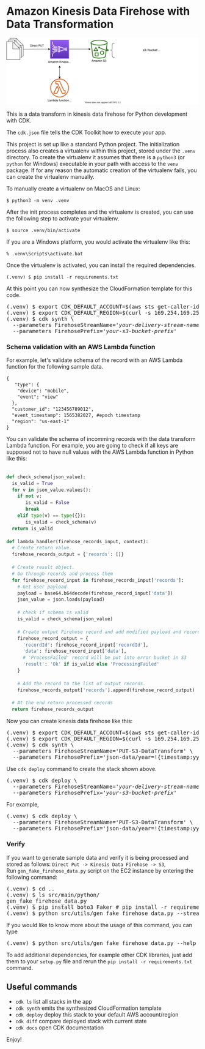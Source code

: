 # Amazon Kinesis Data Firehose with Data Transformation

![firehose_data_transform](./firehose_data_transform.svg)

This is a data transform in kinesis data firehose for Python development with CDK.

The `cdk.json` file tells the CDK Toolkit how to execute your app.

This project is set up like a standard Python project.  The initialization
process also creates a virtualenv within this project, stored under the `.venv`
directory.  To create the virtualenv it assumes that there is a `python3`
(or `python` for Windows) executable in your path with access to the `venv`
package. If for any reason the automatic creation of the virtualenv fails,
you can create the virtualenv manually.

To manually create a virtualenv on MacOS and Linux:

```
$ python3 -m venv .venv
```

After the init process completes and the virtualenv is created, you can use the following
step to activate your virtualenv.

```
$ source .venv/bin/activate
```

If you are a Windows platform, you would activate the virtualenv like this:

```
% .venv\Scripts\activate.bat
```

Once the virtualenv is activated, you can install the required dependencies.

```
(.venv) $ pip install -r requirements.txt
```

At this point you can now synthesize the CloudFormation template for this code.

<pre>
(.venv) $ export CDK_DEFAULT_ACCOUNT=$(aws sts get-caller-identity --query Account --output text)
(.venv) $ export CDK_DEFAULT_REGION=$(curl -s 169.254.169.254/latest/dynamic/instance-identity/document | jq -r .region)
(.venv) $ cdk synth \
  --parameters FirehoseStreamName=<i>'your-delivery-stream-name'</i> \
  --parameters FirehosePrefix=<i>'your-s3-bucket-prefix'</i>
</pre>

### Schema validation with an AWS Lambda function

For example, let's validate schema of the record with an AWS Lambda function for the following sample data.

```
{  
   "type": {  
    "device": "mobile",  
    "event": "view" 
  },  
  "customer_id": "123456789012",  
  "event_timestamp": 1565382027, #epoch timestamp  
  "region": "us-east-1"  
}
```

You can validate the schema of incomming records with the data transform Lambda function.
For example, you are going to check if all keys are supposed not to have null values with the AWS Lambda function in Python like this:

```python

def check_schema(json_value):
  is_valid = True
  for v in json_value.values():
    if not v:
       is_valid = False
       break
    elif type(v) == type({}):
       is_valid = check_schema(v)
  return is_valid

def lambda_handler(firehose_records_input, context):
  # Create return value.
  firehose_records_output = {'records': []}

  # Create result object.
  # Go through records and process them
  for firehose_record_input in firehose_records_input['records']:
    # Get user payload
    payload = base64.b64decode(firehose_record_input['data'])
    json_value = json.loads(payload)

    # check if schema is valid
    is_valid = check_schema(json_value)

    # Create output Firehose record and add modified payload and record ID to it.
    firehose_record_output = {
      'recordId': firehose_record_input['recordId'],
      'data': firehose_record_input['data'],
      # 'ProcessFailed' record will be put into error bucket in S3
      'result': 'Ok' if is_valid else 'ProcessingFailed'
    }

    # Add the record to the list of output records.
    firehose_records_output['records'].append(firehose_record_output)

  # At the end return processed records
  return firehose_records_output
```

Now you can create kinesis data firehose like this:

<pre>
(.venv) $ export CDK_DEFAULT_ACCOUNT=$(aws sts get-caller-identity --query Account --output text)
(.venv) $ export CDK_DEFAULT_REGION=$(curl -s 169.254.169.254/latest/dynamic/instance-identity/document | jq -r .region)
(.venv) $ cdk synth \
  --parameters FirehoseStreamName='PUT-S3-DataTransform' \
  --parameters FirehosePrefix='json-data/year=!{timestamp:yyyy}/month=!{timestamp:MM}/day=!{timestamp:dd}/hour=!{timestamp:HH}/'
</pre>

Use `cdk deploy` command to create the stack shown above.

<pre>
(.venv) $ cdk deploy \
  --parameters FirehoseStreamName=<i>'your-delivery-stream-name'</i> \
  --parameters FirehosePrefix=<i>'your-s3-bucket-prefix'</i>
</pre>

For example,
<pre>
(.venv) $ cdk deploy \
  --parameters FirehoseStreamName='PUT-S3-DataTransform' \
  --parameters FirehosePrefix='json-data/year=!{timestamp:yyyy}/month=!{timestamp:MM}/day=!{timestamp:dd}/hour=!{timestamp:HH}/'
</pre>

### Verify

If you want to generate sample data and verify it is being processed and stored as follows: `Direct Put -> Kinesis Data Firehose -> S3`, <br/>
Run `gen_fake_firehose_data.py` script on the EC2 instance by entering the following command:

<pre>
(.venv) $ cd ..
(.venv) $ ls src/main/python/
gen_fake_firehose_data.py
(.venv) $ pip install boto3 Faker # pip install -r requirements.txt
(.venv) $ python src/utils/gen_fake_firehose_data.py --stream-name <i>'your-delivery-stream-name'</i> --max-count -1
</pre>

If you would like to know more about the usage of this command, you can type

<pre>
(.venv) $ python src/utils/gen_fake_firehose_data.py --help
</pre>

To add additional dependencies, for example other CDK libraries, just add
them to your `setup.py` file and rerun the `pip install -r requirements.txt`
command.

## Useful commands

 * `cdk ls`          list all stacks in the app
 * `cdk synth`       emits the synthesized CloudFormation template
 * `cdk deploy`      deploy this stack to your default AWS account/region
 * `cdk diff`        compare deployed stack with current state
 * `cdk docs`        open CDK documentation

Enjoy!

